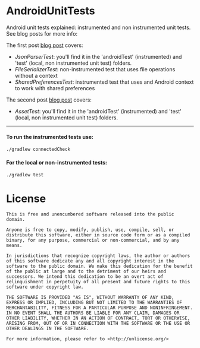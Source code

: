 # AndroidUnitTests

Android unit tests explained: instrumented and non instrumented unit tests. See blog posts for more info:


The first post [blog post](https://medium.com/@yair.kukielka/android-unit-tests-explained-219b04dc55b5) covers:

*  *JsonParserTest*: you'll find it in the 'androidTest' (instrumented) and 'test' (local, non instrumented unit test) folders.
*  *FileSerializerTest*: non-instrumented test that uses file operations without a context
*  *SharedPreferencesTest*: instrumented test that uses and Android context to work with shared preferences

The second post [blog post](https://medium.com/@yair.kukielka/android-unit-tests-explained-part-2-a0f1e1413569) covers:

*  *AssetTest*: you'll find it in the 'androidTest' (instrumented) and 'test' (local, non instrumented unit test) folders.

***

#### To run the instrumented tests use:
`./gradlew connectedCheck`

#### For the local or non-instrumented tests:
`./gradlew test`

License
=======

    This is free and unencumbered software released into the public domain.
    
    Anyone is free to copy, modify, publish, use, compile, sell, or
    distribute this software, either in source code form or as a compiled
    binary, for any purpose, commercial or non-commercial, and by any
    means.
    
    In jurisdictions that recognize copyright laws, the author or authors
    of this software dedicate any and all copyright interest in the
    software to the public domain. We make this dedication for the benefit
    of the public at large and to the detriment of our heirs and
    successors. We intend this dedication to be an overt act of
    relinquishment in perpetuity of all present and future rights to this
    software under copyright law.
    
    THE SOFTWARE IS PROVIDED "AS IS", WITHOUT WARRANTY OF ANY KIND,
    EXPRESS OR IMPLIED, INCLUDING BUT NOT LIMITED TO THE WARRANTIES OF
    MERCHANTABILITY, FITNESS FOR A PARTICULAR PURPOSE AND NONINFRINGEMENT.
    IN NO EVENT SHALL THE AUTHORS BE LIABLE FOR ANY CLAIM, DAMAGES OR
    OTHER LIABILITY, WHETHER IN AN ACTION OF CONTRACT, TORT OR OTHERWISE,
    ARISING FROM, OUT OF OR IN CONNECTION WITH THE SOFTWARE OR THE USE OR
    OTHER DEALINGS IN THE SOFTWARE.
    
    For more information, please refer to <http://unlicense.org/>